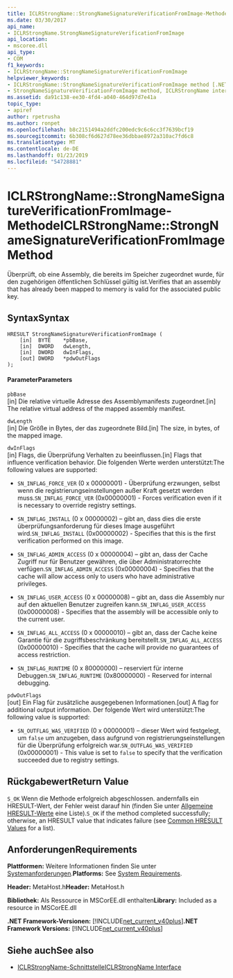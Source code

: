```yaml
---
title: ICLRStrongName::StrongNameSignatureVerificationFromImage-Methode
ms.date: 03/30/2017
api_name:
- ICLRStrongName.StrongNameSignatureVerificationFromImage
api_location:
- mscoree.dll
api_type:
- COM
f1_keywords:
- ICLRStrongName::StrongNameSignatureVerificationFromImage
helpviewer_keywords:
- ICLRStrongName::StrongNameSignatureVerificationFromImage method [.NET Framework hosting]
- StrongNameSignatureVerificationFromImage method, ICLRStrongName interface [.NET Framework hosting]
ms.assetid: da91c138-ee30-4fd4-a040-464d97d7e41a
topic_type:
- apiref
author: rpetrusha
ms.author: ronpet
ms.openlocfilehash: b8c2151494a2ddfc200edc9c6c6cc3f7639bcf19
ms.sourcegitcommit: 6b308cf6d627d78ee36dbbae8972a310ac7fd6c8
ms.translationtype: MT
ms.contentlocale: de-DE
ms.lasthandoff: 01/23/2019
ms.locfileid: "54728881"
---
```

# <a name="iclrstrongnamestrongnamesignatureverificationfromimage-method"></a><span data-ttu-id="059a9-102">ICLRStrongName::StrongNameSignatureVerificationFromImage-Methode</span><span class="sxs-lookup"><span data-stu-id="059a9-102">ICLRStrongName::StrongNameSignatureVerificationFromImage Method</span></span>
<span data-ttu-id="059a9-103">Überprüft, ob eine Assembly, die bereits im Speicher zugeordnet wurde, für den zugehörigen öffentlichen Schlüssel gültig ist.</span><span class="sxs-lookup"><span data-stu-id="059a9-103">Verifies that an assembly that has already been mapped to memory is valid for the associated public key.</span></span>  
  
## <a name="syntax"></a><span data-ttu-id="059a9-104">Syntax</span><span class="sxs-lookup"><span data-stu-id="059a9-104">Syntax</span></span>  
  
```  
HRESULT StrongNameSignatureVerificationFromImage (  
    [in]  BYTE    *pbBase,  
    [in]  DWORD   dwLength,  
    [in]  DWORD   dwInFlags,  
    [out] DWORD   *pdwOutFlags  
);  
```  
  
#### <a name="parameters"></a><span data-ttu-id="059a9-105">Parameter</span><span class="sxs-lookup"><span data-stu-id="059a9-105">Parameters</span></span>  
 `pbBase`  
 <span data-ttu-id="059a9-106">[in] Die relative virtuelle Adresse des Assemblymanifests zugeordnet.</span><span class="sxs-lookup"><span data-stu-id="059a9-106">[in] The relative virtual address of the mapped assembly manifest.</span></span>  
  
 `dwLength`  
 <span data-ttu-id="059a9-107">[in] Die Größe in Bytes, der das zugeordnete Bild.</span><span class="sxs-lookup"><span data-stu-id="059a9-107">[in] The size, in bytes, of the mapped image.</span></span>  
  
 `dwInFlags`  
 <span data-ttu-id="059a9-108">[in] Flags, die Überprüfung Verhalten zu beeinflussen.</span><span class="sxs-lookup"><span data-stu-id="059a9-108">[in] Flags that influence verification behavior.</span></span> <span data-ttu-id="059a9-109">Die folgenden Werte werden unterstützt:</span><span class="sxs-lookup"><span data-stu-id="059a9-109">The following values are supported:</span></span>  
  
-   <span data-ttu-id="059a9-110">`SN_INFLAG_FORCE_VER` (0 x 00000001) - Überprüfung erzwungen, selbst wenn die registrierungseinstellungen außer Kraft gesetzt werden muss.</span><span class="sxs-lookup"><span data-stu-id="059a9-110">`SN_INFLAG_FORCE_VER` (0x00000001) - Forces verification even if it is necessary to override registry settings.</span></span>  
  
-   <span data-ttu-id="059a9-111">`SN_INFLAG_INSTALL` (0 x 00000002) – gibt an, dass dies die erste überprüfungsanforderung für dieses Image ausgeführt wird.</span><span class="sxs-lookup"><span data-stu-id="059a9-111">`SN_INFLAG_INSTALL` (0x00000002) - Specifies that this is the first verification performed on this image.</span></span>  
  
-   <span data-ttu-id="059a9-112">`SN_INFLAG_ADMIN_ACCESS` (0 x 00000004) – gibt an, dass der Cache Zugriff nur für Benutzer gewähren, die über Administratorrechte verfügen.</span><span class="sxs-lookup"><span data-stu-id="059a9-112">`SN_INFLAG_ADMIN_ACCESS` (0x00000004) - Specifies that the cache will allow access only to users who have administrative privileges.</span></span>  
  
-   <span data-ttu-id="059a9-113">`SN_INFLAG_USER_ACCESS` (0 x 00000008) – gibt an, dass die Assembly nur auf den aktuellen Benutzer zugreifen kann.</span><span class="sxs-lookup"><span data-stu-id="059a9-113">`SN_INFLAG_USER_ACCESS` (0x00000008) - Specifies that the assembly will be accessible only to the current user.</span></span>  
  
-   <span data-ttu-id="059a9-114">`SN_INFLAG_ALL_ACCESS` (0 x 00000010) – gibt an, dass der Cache keine Garantie für die zugriffsbeschränkung bereitstellt.</span><span class="sxs-lookup"><span data-stu-id="059a9-114">`SN_INFLAG_ALL_ACCESS` (0x00000010) - Specifies that the cache will provide no guarantees of access restriction.</span></span>  
  
-   <span data-ttu-id="059a9-115">`SN_INFLAG_RUNTIME` (0 x 80000000) – reserviert für interne Debuggen.</span><span class="sxs-lookup"><span data-stu-id="059a9-115">`SN_INFLAG_RUNTIME` (0x80000000) - Reserved for internal debugging.</span></span>  
  
 `pdwOutFlags`  
 <span data-ttu-id="059a9-116">[out] Ein Flag für zusätzliche ausgegebenen Informationen.</span><span class="sxs-lookup"><span data-stu-id="059a9-116">[out] A flag for additional output information.</span></span> <span data-ttu-id="059a9-117">Der folgende Wert wird unterstützt:</span><span class="sxs-lookup"><span data-stu-id="059a9-117">The following value is supported:</span></span>  
  
-   <span data-ttu-id="059a9-118">`SN_OUTFLAG_WAS_VERIFIED` (0 x 00000001) – dieser Wert wird festgelegt, um `false` um anzugeben, dass aufgrund von registrierungseinstellungen für die Überprüfung erfolgreich war.</span><span class="sxs-lookup"><span data-stu-id="059a9-118">`SN_OUTFLAG_WAS_VERIFIED` (0x00000001) - This value is set to `false` to specify that the verification succeeded due to registry settings.</span></span>  
  
## <a name="return-value"></a><span data-ttu-id="059a9-119">Rückgabewert</span><span class="sxs-lookup"><span data-stu-id="059a9-119">Return Value</span></span>  
 <span data-ttu-id="059a9-120">`S_OK` Wenn die Methode erfolgreich abgeschlossen. andernfalls ein HRESULT-Wert, der Fehler weist darauf hin (finden Sie unter [Allgemeine HRESULT-Werte](https://go.microsoft.com/fwlink/?LinkId=213878) eine Liste).</span><span class="sxs-lookup"><span data-stu-id="059a9-120">`S_OK` if the method completed successfully; otherwise, an HRESULT value that indicates failure (see [Common HRESULT Values](https://go.microsoft.com/fwlink/?LinkId=213878) for a list).</span></span>  
  
## <a name="requirements"></a><span data-ttu-id="059a9-121">Anforderungen</span><span class="sxs-lookup"><span data-stu-id="059a9-121">Requirements</span></span>  
 <span data-ttu-id="059a9-122">**Plattformen:** Weitere Informationen finden Sie unter [Systemanforderungen](../../../../docs/framework/get-started/system-requirements.md).</span><span class="sxs-lookup"><span data-stu-id="059a9-122">**Platforms:** See [System Requirements](../../../../docs/framework/get-started/system-requirements.md).</span></span>  
  
 <span data-ttu-id="059a9-123">**Header:** MetaHost.h</span><span class="sxs-lookup"><span data-stu-id="059a9-123">**Header:** MetaHost.h</span></span>  
  
 <span data-ttu-id="059a9-124">**Bibliothek:** Als Ressource in MSCorEE.dll enthalten</span><span class="sxs-lookup"><span data-stu-id="059a9-124">**Library:** Included as a resource in MSCorEE.dll</span></span>  
  
 <span data-ttu-id="059a9-125">**.NET Framework-Versionen:** [!INCLUDE[net_current_v40plus](../../../../includes/net-current-v40plus-md.md)]</span><span class="sxs-lookup"><span data-stu-id="059a9-125">**.NET Framework Versions:** [!INCLUDE[net_current_v40plus](../../../../includes/net-current-v40plus-md.md)]</span></span>  
  
## <a name="see-also"></a><span data-ttu-id="059a9-126">Siehe auch</span><span class="sxs-lookup"><span data-stu-id="059a9-126">See also</span></span>
- [<span data-ttu-id="059a9-127">ICLRStrongName-Schnittstelle</span><span class="sxs-lookup"><span data-stu-id="059a9-127">ICLRStrongName Interface</span></span>](../../../../docs/framework/unmanaged-api/hosting/iclrstrongname-interface.md)
